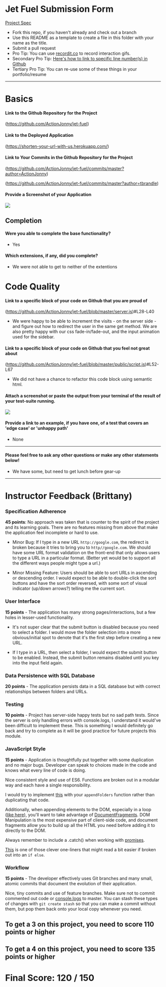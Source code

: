 # Jet Fuel Submission Form

[Project Spec](http://frontend.turing.io/projects/jet-fuel.html)

* Fork this repo, if you haven't already and check out a branch
* Use this README as a template to create a file in this folder with your name as the title.
* Submit a pull request
* Pro Tip: You can use [recordit.co](http://recordit.co/) to record interaction gifs.
* Secondary Pro Tip: [Here's how to link to specific line number(s) in Github](http://stackoverflow.com/questions/23821235/how-to-link-to-specific-line-number-on-github)
* Tertiary Pro Tip: You can re-use some of these things in your portfolio/resume

------

# Basics

#### Link to the Github Repository for the Project
(https://github.com/ActionJonny/jet-fuel)

#### Link to the Deployed Application
(https://shorten-your-url-with-us.herokuapp.com/)

#### Link to Your Commits in the Github Repository for the Project

(https://github.com/ActionJonny/jet-fuel/commits/master?author=ActionJonny)

(https://github.com/ActionJonny/jet-fuel/commits/master?author=tbrandle)

#### Provide a Screenshot of your Application
![](http://g.recordit.co/a55Zog1SzR.gif)

## Completion

#### Were you able to complete the base functionality?
* Yes

#### Which extensions, if any, did you complete?

- We were not able to get to neither of the extentions

# Code Quality

#### Link to a specific block of your code on Github that you are proud of
(https://github.com/ActionJonny/jet-fuel/blob/master/server.js)#L28-L40

* We were happy to be able to increment the visits - on the server side - and figure out how to redirect the user in the same get method. We are also pretty happy with our css fade-in/fade-out, and the input animation used for the sidebar.

#### Link to a specific block of your code on Github that you feel not great about
(https://github.com/ActionJonny/jet-fuel/blob/master/public/script.js)#L52-L67

* We did not have a chance to refactor this code block using semantic html.

#### Attach a screenshot or paste the output from your terminal of the result of your test-suite running.
![](http://g.recordit.co/zvn4gSIswj.gif)

#### Provide a link to an example, if you have one, of a test that covers an 'edge case' or 'unhappy path'

* None
-----

#### Please feel free to ask any other questions or make any other statements below!

* We have some, but need to get lunch before gear-up

-----

# Instructor Feedback (Brittany)

### Specification Adherence

**45 points**: No approach was taken that is counter to the spirit of the project and its learning goals. There are no features missing from above that make the application feel incomplete or hard to use.

* Minor Bug: If I type in a new URL `http://google.com`, the redirect is broken because it tries to bring you to `http//google.com`. We should have some URL format validation on the front-end that only allows users to type a URL in a particular format. (Better yet would be to support all the different ways people might type a url.)

* Minor Missing Feature: Users should be able to sort URLs in ascending or descending order. I would expect to be able to double-click the sort buttons and have the sort order reversed, with some sort of visual indicator (up/down arrows?) telling me the current sort.

### User Interface

**15 points** - The application has many strong pages/interactions, but a few holes in lesser-used functionality.

* It's not super clear that the submit button is disabled because you need to select a folder. I would move the folder selection into a more obvious/initial spot to denote that it's the first step before creating a new URL.

* If I type in a URL, then select a folder, I would expect the submit button to be enabled. Instead, the submit button remains disabled until you key into the input field again.

### Data Persistence with SQL Database

**20 points** - The application persists data in a SQL database but with correct relationships between folders and URLs.

### Testing

**10 points** - Project has server-side happy tests but no sad path tests. Since the server is only handling errors with console.logs, I understand it would've been difficult to implement these. This is something I would definitely go back and try to complete as it will be good practice for future projects this module.

### JavaScript Style

**15 points** - Application is thoughtfully put together with some duplication and no major bugs. Developer can speak to choices made in the code and knows what every line of code is doing.

Nice consistent style and use of ES6. Functions are broken out in a modular way and each have a single responsibility.

I would try to implement [this](https://github.com/ActionJonny/jet-fuel/blob/master/public/script.js#L8) with your `appendFolders` function rather than duplicating that code.

Additionally, when appending elements to the DOM, especially in a loop ([like here](https://github.com/ActionJonny/jet-fuel/blob/master/public/script.js#L13)), you'll want to take advantage of [DocumentFragments](https://developer.mozilla.org/en-US/docs/Web/API/Document/createDocumentFragment). DOM Manipulation is the most expensive part of client-side code, and document fragments allow you to build up all the HTML you need before adding it to directly to the DOM.

Always remember to include a .catch() when working with [promises](https://github.com/ActionJonny/jet-fuel/blob/master/public/script.js#L26-L33).

[This](https://github.com/ActionJonny/jet-fuel/blob/master/public/script.js#L140) is one of those clever one-liners that might read a bit easier if broken out into an `if else`.


### Workflow

**15 points** - The developer effectively uses Git branches and many small, atomic commits that document the evolution of their application.

Nice, tiny commits and use of feature branches. Make sure not to commit commented out code or [console.logs](https://github.com/ActionJonny/jet-fuel/blob/master/server.js#L79) to master. You can stash these types of changes with `git create stash` so that you can make a commit without them, but pop them back onto your local copy whenever you need.


## To get a 3 on this project, you need to score 110 points or higher
## To get a 4 on this project, you need to score 135 points or higher

# Final Score: 120 / 150
